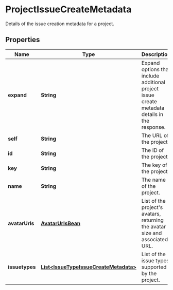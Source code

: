 

# ProjectIssueCreateMetadata

Details of the issue creation metadata for a project.

## Properties

Name | Type | Description | Notes
------------ | ------------- | ------------- | -------------
**expand** | **String** | Expand options that include additional project issue create metadata details in the response. |  [optional] [readonly]
**self** | **String** | The URL of the project. |  [optional] [readonly]
**id** | **String** | The ID of the project. |  [optional] [readonly]
**key** | **String** | The key of the project. |  [optional] [readonly]
**name** | **String** | The name of the project. |  [optional] [readonly]
**avatarUrls** | [**AvatarUrlsBean**](AvatarUrlsBean.md) | List of the project&#39;s avatars, returning the avatar size and associated URL. |  [optional] [readonly]
**issuetypes** | [**List&lt;IssueTypeIssueCreateMetadata&gt;**](IssueTypeIssueCreateMetadata.md) | List of the issue types supported by the project. |  [optional] [readonly]



